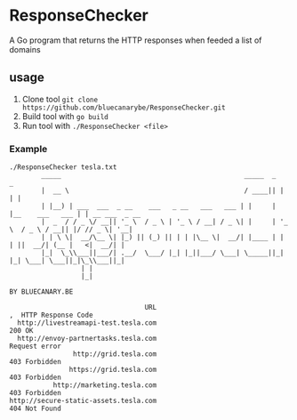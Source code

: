 # ResponseChecker
A Go program that returns the HTTP responses when feeded a list of domains

## usage

1. Clone tool `git clone https://github.com/bluecanarybe/ResponseChecker.git`
2. Build tool with `go build`
3. Run tool with `./ResponseChecker <file>`

### Example

```
./ResponseChecker tesla.txt
		_____                                              _____  _                  _
		|  __ \                                            / ____|| |                | |
		| |__) | ___  ___  _ __    ___   _ __   ___   ___ | |     | |__    ___   ___ | | __ ___  _ __
		|  _  / / _ \/ __|| '_ \  / _ \ | '_ \ / __| / _ \| |     | '_ \  / _ \ / __|| |/ // _ \| '__|
		| | \ \|  __/\__ \| |_) || (_) || | | |\__ \|  __/| |____ | | | ||  __/| (__ |   <|  __/| |
		|_|  \_\\___||___/| .__/  \___/ |_| |_||___/ \___| \_____||_| |_| \___| \___||_|\_\\___||_|
				  | |
				  |_|

BY BLUECANARY.BE

                                  URL                                         ,  HTTP Response Code
  http://livestreamapi-test.tesla.com                                                        200 OK
  http://envoy-partnertasks.tesla.com                                                 Request error
                http://grid.tesla.com                                                 403 Forbidden
               https://grid.tesla.com                                                 403 Forbidden
           http://marketing.tesla.com                                                 403 Forbidden
http://secure-static-assets.tesla.com                                                 404 Not Found
```                                  
